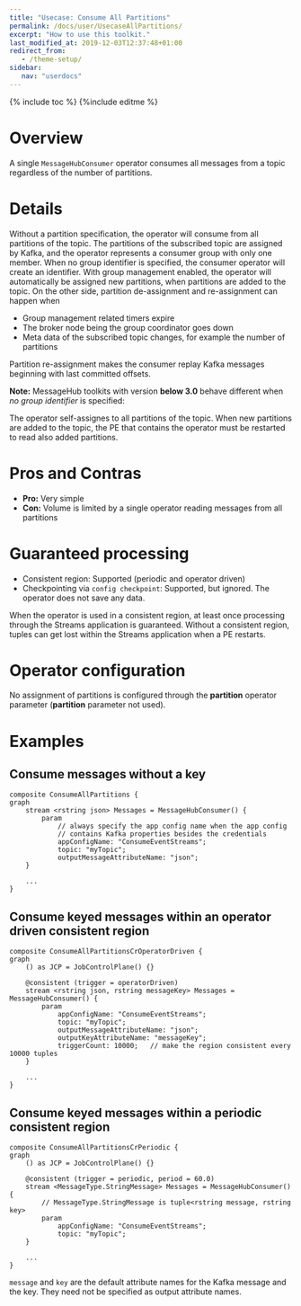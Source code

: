 ```yaml
---
title: "Usecase: Consume All Partitions"
permalink: /docs/user/UsecaseAllPartitions/
excerpt: "How to use this toolkit."
last_modified_at: 2019-12-03T12:37:48+01:00
redirect_from:
   - /theme-setup/
sidebar:
   nav: "userdocs"
---
```

{% include toc %}
{%include editme %}

# Overview

A single `MessageHubConsumer` operator consumes all messages from a topic regardless of the number of partitions.

# Details

Without a partition specification, the operator will consume from all partitions of the topic. The partitions of the subscribed topic are assigned by Kafka, and the operator represents a consumer group with only one member. When no group identifier is specified, the consumer operator will create an identifier. With group management enabled, the operator will automatically be assigned new partitions, when partitions are added to the topic. On the other side, partition de-assignment and re-assignment can happen when

* Group management related timers expire
* The broker node being the group coordinator goes down
* Meta data of the subscribed topic changes, for example the number of partitions

Partition re-assignment makes the consumer replay Kafka messages beginning with last committed offsets.

**Note:** MessageHub toolkits with version **below 3.0** behave different when *no group identifier* is specified:

The operator self-assignes to all partitions of the topic. When new partitions are added to the topic, the PE that contains the operator must be restarted to read also added partitions.

# Pros and Contras

* **Pro:** Very simple
* **Con:** Volume is limited by a single operator reading messages from all partitions

# Guaranteed processing

* Consistent region: Supported (periodic and operator driven)
* Checkpointing via `config checkpoint`: Supported, but ignored. The operator does not save any data.

When the operator is used in a consistent region, at least once processing through the Streams application is guaranteed.
Without a consistent region, tuples can get lost within the Streams application when a PE restarts.

# Operator configuration

No assignment of partitions is configured through the **partition** operator parameter (**partition** parameter not used).

# Examples
## Consume messages without a key
```
composite ConsumeAllPartitions {
graph
    stream <rstring json> Messages = MessageHubConsumer() {
        param
            // always specify the app config name when the app config
            // contains Kafka properties besides the credentials
            appConfigName: "ConsumeEventStreams";
            topic: "myTopic";
            outputMessageAttributeName: "json";
    }

    ...
}
```

## Consume keyed messages within an operator driven consistent region
```
composite ConsumeAllPartitionsCrOperatorDriven {
graph
    () as JCP = JobControlPlane() {}

    @consistent (trigger = operatorDriven)
    stream <rstring json, rstring messageKey> Messages = MessageHubConsumer() {
        param
            appConfigName: "ConsumeEventStreams";
            topic: "myTopic";
            outputMessageAttributeName: "json";
            outputKeyAttributeName: "messageKey";
            triggerCount: 10000;   // make the region consistent every 10000 tuples
    }

    ...
}
```

## Consume keyed messages within a periodic consistent region
```
composite ConsumeAllPartitionsCrPeriodic {
graph
    () as JCP = JobControlPlane() {}

    @consistent (trigger = periodic, period = 60.0)
    stream <MessageType.StringMessage> Messages = MessageHubConsumer() {
        // MessageType.StringMessage is tuple<rstring message, rstring key>
        param
            appConfigName: "ConsumeEventStreams";
            topic: "myTopic";
    }

    ...
}
```

`message` and `key` are the default attribute names for the Kafka message and the key. They need not be specified as output attribute names.
